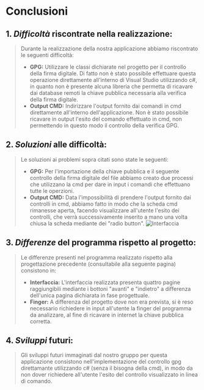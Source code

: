 # Conclusioni

## 1. *Difficoltà* riscontrate nella realizzazione:
> Durante la realizzazione della nostra applicazione abbiamo riscontrato le seguenti difficoltà:
> - **GPG:** Utilizzare le classi dichiarate nel progetto per il controllo della firma digitale. Di fatto non è stato possibile effettuare questa operazione direttamente all'interno di Visual Studio utilizzando c#, in quanto non è presente alcuna libreria che permetta di ricavare dai database remoti la chiave pubblica necessaria alla verifica della firma digitale.
> - **Output CMD:** Indirizzare l'output fornito dai comandi in cmd direttamente all'interno dell'applicazione. Non è stato possibile ricavare in output l'esito del comando effettuato in cmd, non permettendo in questo modo il controllo della verifica GPG.

## 2. *Soluzioni* alle difficoltà:
> Le soluzioni ai problemi sopra citati sono state le seguenti:
> - **GPG:** Per l'importazione della chiave pubblica e il seguente controllo della firma digitale del file abbiamo creato due processi che utilizzano la cmd per dare in input i comandi che effettuano tutte le operzioni.
> - **Output CMD:** Data l'impossibilità di prendere l'output fornito dai controlli in cmd, abbiamo fatto in modo che la scheda cmd rimanesse aperta, facendo visualizzare all'utente l'esito dei controlli, che verrà successivamente inserito a mano una volta chiusa la scheda mediante dei "radio button".
> ![Interfaccia](Interfaccia.png)

## 3. *Differenze* del programma rispetto al progetto:
> Le differenze presenti nel programma realizzato rispetto alla progettazione precedente (consultabile alla seguente pagina) consistono in:
> - **Interfaccia:** L'interfaccia realizzata presenta quattro pagine raggiungibili mediante i bottoni "avanti" e "indietro" a differenza dell'unica pagina dichiarata in fase progettuale.
> - **Finger:** A differenza del progetto dove non era prevista, si è reso necessario richiedere in input all'utente la finger del programma da analizzare, al fine di  ricavare in internet la chiave pubblica corretta.

## 4. *Sviluppi* futuri:
> Gli sviluppi futuri immaginati dal nostro gruppo per questa applicazione consistono nell'implementazione del controllo gpg direttamante utilizzando c# (senza il bisogna della cmd), in modo da non dover richiedere all'utente l'esito del controllo visualizzato in linea di comando.

